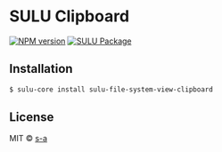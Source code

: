 # SULU Clipboard
[![NPM version][npm-image]][npm-url]
[![SULU Package][sulu-package-image]][sulu-package-url]  
 
## Installation

```sh
$ sulu-core install sulu-file-system-view-clipboard
```

## License

MIT © [s-a](https://github.com/s-a)


[npm-image]: https://badge.fury.io/js/sulu-file-system-view-clipboard.svg
[npm-url]: https://npmjs.org/package/sulu-file-system-view-clipboard
[sulu-package-url]: https://github.com/sulu-one/sulu
[sulu-package-image]: https://img.shields.io/badge/SULU-package-orange.svg
[sulu-home-url]: https://github.com/sulu-one/sulu/
